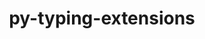 ---
title: "py-typing-extensions"
layout: cache
categories: [package, develop-2024-01-07]
meta: {"versions": ["4.8.0"], "compilers": ["apple-clang@=15.0.0", "cce@=15.0.1", "gcc@=11.1.0", "gcc@=11.3.0", "gcc@=11.4.0", "gcc@=7.3.1", "gcc@=7.5.0", "gcc@=9.4.0", "oneapi@=2023.2.0"], "oss": ["amzn2", "rhel8", "ubuntu18.04", "ubuntu20.04", "ubuntu22.04", "ventura"], "platforms": ["darwin", "linux"], "targets": ["aarch64", "neoverse_n1", "neoverse_v1", "ppc64le", "x86_64_v3", "zen4"], "stacks": ["aws-isc", "aws-isc-aarch64", "data-vis-sdk", "developer-tools", "e4s", "e4s-cray-rhel", "e4s-neoverse_v1", "e4s-oneapi", "e4s-power", "e4s-rocm-external", "ml-darwin-aarch64-mps", "ml-linux-x86_64-cpu", "ml-linux-x86_64-cuda", "ml-linux-x86_64-rocm", "radiuss", "root"], "num_specs": 20, "num_specs_by_stack": {"ml-darwin-aarch64-mps": 2, "root": 20, "aws-isc-aarch64": 2, "aws-isc": 1, "e4s-cray-rhel": 2, "radiuss": 2, "developer-tools": 1, "e4s-neoverse_v1": 1, "e4s-power": 1, "data-vis-sdk": 2, "e4s": 2, "e4s-rocm-external": 1, "e4s-oneapi": 2, "ml-linux-x86_64-cpu": 2, "ml-linux-x86_64-cuda": 2, "ml-linux-x86_64-rocm": 2}}
spec_details: [{"hash": "zuqiq7zxbms4dkak25dvu7kt6aof3liq", "compiler": "apple-clang@=15.0.0", "versions": ["4.8.0"], "os": "ventura", "platform": "darwin", "target": "aarch64", "variants": ["build_system=python_pip"], "stacks": ["ml-darwin-aarch64-mps", "root"], "size": "-", "tarball": "https://binaries.spack.io/releases/develop-2024-01-07/build_cache/darwin-ventura-aarch64/apple-clang-15.0.0/py-typing-extensions-4.8.0/darwin-ventura-aarch64-apple-clang-15.0.0-py-typing-extensions-4.8.0-zuqiq7zxbms4dkak25dvu7kt6aof3liq.spack"}, {"hash": "nw2qzwpgyxawm3llbwcl7alu55wcexfa", "compiler": "apple-clang@=15.0.0", "versions": ["4.8.0"], "os": "ventura", "platform": "darwin", "target": "aarch64", "variants": ["build_system=python_pip"], "stacks": ["ml-darwin-aarch64-mps", "root"], "size": "-", "tarball": "https://binaries.spack.io/releases/develop-2024-01-07/build_cache/darwin-ventura-aarch64/apple-clang-15.0.0/py-typing-extensions-4.8.0/darwin-ventura-aarch64-apple-clang-15.0.0-py-typing-extensions-4.8.0-nw2qzwpgyxawm3llbwcl7alu55wcexfa.spack"}, {"hash": "2vum5a3mmeymesamsieakxf5refwirm6", "compiler": "gcc@=7.3.1", "versions": ["4.8.0"], "os": "amzn2", "platform": "linux", "target": "aarch64", "variants": ["build_system=python_pip"], "stacks": ["aws-isc-aarch64", "root"], "size": "-", "tarball": "https://binaries.spack.io/releases/develop-2024-01-07/build_cache/linux-amzn2-aarch64/gcc-7.3.1/py-typing-extensions-4.8.0/linux-amzn2-aarch64-gcc-7.3.1-py-typing-extensions-4.8.0-2vum5a3mmeymesamsieakxf5refwirm6.spack"}, {"hash": "r3jy26qojd376skvz2khdlrglbdmuo4k", "compiler": "gcc@=7.3.1", "versions": ["4.8.0"], "os": "amzn2", "platform": "linux", "target": "neoverse_n1", "variants": ["build_system=python_pip"], "stacks": ["aws-isc-aarch64", "root"], "size": "-", "tarball": "https://binaries.spack.io/releases/develop-2024-01-07/build_cache/linux-amzn2-neoverse_n1/gcc-7.3.1/py-typing-extensions-4.8.0/linux-amzn2-neoverse_n1-gcc-7.3.1-py-typing-extensions-4.8.0-r3jy26qojd376skvz2khdlrglbdmuo4k.spack"}, {"hash": "yxrmgg4ug2ebn7vlvrhx7ruazyehdmfd", "compiler": "gcc@=7.3.1", "versions": ["4.8.0"], "os": "amzn2", "platform": "linux", "target": "x86_64_v3", "variants": ["build_system=python_pip"], "stacks": ["aws-isc", "root"], "size": "-", "tarball": "https://binaries.spack.io/releases/develop-2024-01-07/build_cache/linux-amzn2-x86_64_v3/gcc-7.3.1/py-typing-extensions-4.8.0/linux-amzn2-x86_64_v3-gcc-7.3.1-py-typing-extensions-4.8.0-yxrmgg4ug2ebn7vlvrhx7ruazyehdmfd.spack"}, {"hash": "nrvxjhav3suf67congwtv64ltn65ylph", "compiler": "cce@=15.0.1", "versions": ["4.8.0"], "os": "rhel8", "platform": "linux", "target": "zen4", "variants": ["build_system=python_pip"], "stacks": ["root", "e4s-cray-rhel"], "size": "-", "tarball": "https://binaries.spack.io/releases/develop-2024-01-07/build_cache/linux-rhel8-zen4/cce-15.0.1/py-typing-extensions-4.8.0/linux-rhel8-zen4-cce-15.0.1-py-typing-extensions-4.8.0-nrvxjhav3suf67congwtv64ltn65ylph.spack"}, {"hash": "g2vsr6rdon4k5swcuuttpx2iila2dwtu", "compiler": "cce@=15.0.1", "versions": ["4.8.0"], "os": "rhel8", "platform": "linux", "target": "zen4", "variants": ["build_system=python_pip"], "stacks": ["root", "e4s-cray-rhel"], "size": "-", "tarball": "https://binaries.spack.io/releases/develop-2024-01-07/build_cache/linux-rhel8-zen4/cce-15.0.1/py-typing-extensions-4.8.0/linux-rhel8-zen4-cce-15.0.1-py-typing-extensions-4.8.0-g2vsr6rdon4k5swcuuttpx2iila2dwtu.spack"}, {"hash": "svs4zamty7dozysqa627mgry7jvdqnkf", "compiler": "gcc@=7.5.0", "versions": ["4.8.0"], "os": "ubuntu18.04", "platform": "linux", "target": "x86_64_v3", "variants": ["build_system=python_pip"], "stacks": ["radiuss", "root"], "size": "-", "tarball": "https://binaries.spack.io/releases/develop-2024-01-07/build_cache/linux-ubuntu18.04-x86_64_v3/gcc-7.5.0/py-typing-extensions-4.8.0/linux-ubuntu18.04-x86_64_v3-gcc-7.5.0-py-typing-extensions-4.8.0-svs4zamty7dozysqa627mgry7jvdqnkf.spack"}, {"hash": "fr2xgz67depimrezfspxtsb7fy53kvuw", "compiler": "gcc@=7.5.0", "versions": ["4.8.0"], "os": "ubuntu18.04", "platform": "linux", "target": "x86_64_v3", "variants": ["build_system=python_pip"], "stacks": ["root", "developer-tools"], "size": "-", "tarball": "https://binaries.spack.io/releases/develop-2024-01-07/build_cache/linux-ubuntu18.04-x86_64_v3/gcc-7.5.0/py-typing-extensions-4.8.0/linux-ubuntu18.04-x86_64_v3-gcc-7.5.0-py-typing-extensions-4.8.0-fr2xgz67depimrezfspxtsb7fy53kvuw.spack"}, {"hash": "mfyflxyp5cqalpicgq67gn4kp2yu65a3", "compiler": "gcc@=7.5.0", "versions": ["4.8.0"], "os": "ubuntu18.04", "platform": "linux", "target": "x86_64_v3", "variants": ["build_system=python_pip"], "stacks": ["radiuss", "root"], "size": "-", "tarball": "https://binaries.spack.io/releases/develop-2024-01-07/build_cache/linux-ubuntu18.04-x86_64_v3/gcc-7.5.0/py-typing-extensions-4.8.0/linux-ubuntu18.04-x86_64_v3-gcc-7.5.0-py-typing-extensions-4.8.0-mfyflxyp5cqalpicgq67gn4kp2yu65a3.spack"}, {"hash": "hvmiskepg3kvaqmthmsjj7gk4uwkmeic", "compiler": "gcc@=11.4.0", "versions": ["4.8.0"], "os": "ubuntu20.04", "platform": "linux", "target": "neoverse_v1", "variants": ["build_system=python_pip"], "stacks": ["root", "e4s-neoverse_v1"], "size": "-", "tarball": "https://binaries.spack.io/releases/develop-2024-01-07/build_cache/linux-ubuntu20.04-neoverse_v1/gcc-11.4.0/py-typing-extensions-4.8.0/linux-ubuntu20.04-neoverse_v1-gcc-11.4.0-py-typing-extensions-4.8.0-hvmiskepg3kvaqmthmsjj7gk4uwkmeic.spack"}, {"hash": "nrfb6mcoi6pliktfodarrwddwq4y2bff", "compiler": "gcc@=9.4.0", "versions": ["4.8.0"], "os": "ubuntu20.04", "platform": "linux", "target": "ppc64le", "variants": ["build_system=python_pip"], "stacks": ["e4s-power", "root"], "size": "-", "tarball": "https://binaries.spack.io/releases/develop-2024-01-07/build_cache/linux-ubuntu20.04-ppc64le/gcc-9.4.0/py-typing-extensions-4.8.0/linux-ubuntu20.04-ppc64le-gcc-9.4.0-py-typing-extensions-4.8.0-nrfb6mcoi6pliktfodarrwddwq4y2bff.spack"}, {"hash": "btrcvjwow765fntiuuwux436i7uzjewm", "compiler": "gcc@=11.1.0", "versions": ["4.8.0"], "os": "ubuntu20.04", "platform": "linux", "target": "x86_64_v3", "variants": ["build_system=python_pip"], "stacks": ["data-vis-sdk", "root"], "size": "-", "tarball": "https://binaries.spack.io/releases/develop-2024-01-07/build_cache/linux-ubuntu20.04-x86_64_v3/gcc-11.1.0/py-typing-extensions-4.8.0/linux-ubuntu20.04-x86_64_v3-gcc-11.1.0-py-typing-extensions-4.8.0-btrcvjwow765fntiuuwux436i7uzjewm.spack"}, {"hash": "cvj2fbffmaoy4okcv7fqtnqxyz5heqr6", "compiler": "gcc@=11.1.0", "versions": ["4.8.0"], "os": "ubuntu20.04", "platform": "linux", "target": "x86_64_v3", "variants": ["build_system=python_pip"], "stacks": ["data-vis-sdk", "root"], "size": "-", "tarball": "https://binaries.spack.io/releases/develop-2024-01-07/build_cache/linux-ubuntu20.04-x86_64_v3/gcc-11.1.0/py-typing-extensions-4.8.0/linux-ubuntu20.04-x86_64_v3-gcc-11.1.0-py-typing-extensions-4.8.0-cvj2fbffmaoy4okcv7fqtnqxyz5heqr6.spack"}, {"hash": "m4cvu37cnt3eawwtlq7uhhabf2awqe24", "compiler": "gcc@=11.4.0", "versions": ["4.8.0"], "os": "ubuntu20.04", "platform": "linux", "target": "x86_64_v3", "variants": ["build_system=python_pip"], "stacks": ["e4s", "e4s-rocm-external", "root"], "size": "-", "tarball": "https://binaries.spack.io/releases/develop-2024-01-07/build_cache/linux-ubuntu20.04-x86_64_v3/gcc-11.4.0/py-typing-extensions-4.8.0/linux-ubuntu20.04-x86_64_v3-gcc-11.4.0-py-typing-extensions-4.8.0-m4cvu37cnt3eawwtlq7uhhabf2awqe24.spack"}, {"hash": "ef54ftdf5ybljtxzvq6brax7zlmunhaa", "compiler": "gcc@=11.4.0", "versions": ["4.8.0"], "os": "ubuntu20.04", "platform": "linux", "target": "x86_64_v3", "variants": ["build_system=python_pip"], "stacks": ["e4s", "root"], "size": "-", "tarball": "https://binaries.spack.io/releases/develop-2024-01-07/build_cache/linux-ubuntu20.04-x86_64_v3/gcc-11.4.0/py-typing-extensions-4.8.0/linux-ubuntu20.04-x86_64_v3-gcc-11.4.0-py-typing-extensions-4.8.0-ef54ftdf5ybljtxzvq6brax7zlmunhaa.spack"}, {"hash": "2ptzwakj56zmpdxnaqtj6vxjmkzj4mvo", "compiler": "oneapi@=2023.2.0", "versions": ["4.8.0"], "os": "ubuntu20.04", "platform": "linux", "target": "x86_64_v3", "variants": ["build_system=python_pip"], "stacks": ["e4s-oneapi", "root"], "size": "-", "tarball": "https://binaries.spack.io/releases/develop-2024-01-07/build_cache/linux-ubuntu20.04-x86_64_v3/oneapi-2023.2.0/py-typing-extensions-4.8.0/linux-ubuntu20.04-x86_64_v3-oneapi-2023.2.0-py-typing-extensions-4.8.0-2ptzwakj56zmpdxnaqtj6vxjmkzj4mvo.spack"}, {"hash": "ztr5bk2i5e2ithya4s4hoph4xfyrymku", "compiler": "oneapi@=2023.2.0", "versions": ["4.8.0"], "os": "ubuntu20.04", "platform": "linux", "target": "x86_64_v3", "variants": ["build_system=python_pip"], "stacks": ["e4s-oneapi", "root"], "size": "-", "tarball": "https://binaries.spack.io/releases/develop-2024-01-07/build_cache/linux-ubuntu20.04-x86_64_v3/oneapi-2023.2.0/py-typing-extensions-4.8.0/linux-ubuntu20.04-x86_64_v3-oneapi-2023.2.0-py-typing-extensions-4.8.0-ztr5bk2i5e2ithya4s4hoph4xfyrymku.spack"}, {"hash": "rs3az4kvyo6fc6q6dynw3ryc46zfqq7o", "compiler": "gcc@=11.3.0", "versions": ["4.8.0"], "os": "ubuntu22.04", "platform": "linux", "target": "x86_64_v3", "variants": ["build_system=python_pip"], "stacks": ["ml-linux-x86_64-cpu", "ml-linux-x86_64-cuda", "ml-linux-x86_64-rocm", "root"], "size": "-", "tarball": "https://binaries.spack.io/releases/develop-2024-01-07/build_cache/linux-ubuntu22.04-x86_64_v3/gcc-11.3.0/py-typing-extensions-4.8.0/linux-ubuntu22.04-x86_64_v3-gcc-11.3.0-py-typing-extensions-4.8.0-rs3az4kvyo6fc6q6dynw3ryc46zfqq7o.spack"}, {"hash": "ulhy5p3ung6h4wugnndvklha6rdfepa4", "compiler": "gcc@=11.3.0", "versions": ["4.8.0"], "os": "ubuntu22.04", "platform": "linux", "target": "x86_64_v3", "variants": ["build_system=python_pip"], "stacks": ["ml-linux-x86_64-cpu", "ml-linux-x86_64-cuda", "ml-linux-x86_64-rocm", "root"], "size": "-", "tarball": "https://binaries.spack.io/releases/develop-2024-01-07/build_cache/linux-ubuntu22.04-x86_64_v3/gcc-11.3.0/py-typing-extensions-4.8.0/linux-ubuntu22.04-x86_64_v3-gcc-11.3.0-py-typing-extensions-4.8.0-ulhy5p3ung6h4wugnndvklha6rdfepa4.spack"}]
---